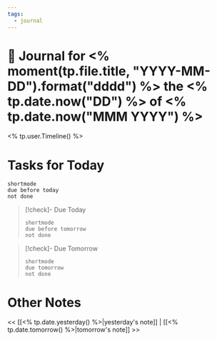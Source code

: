 ```yaml
---
tags: 
  - journal 
---
```

# 📆 Journal for <% moment(tp.file.title, "YYYY-MM-DD").format("dddd") %> the <% tp.date.now("DD") %> of <% tp.date.now("MMM YYYY") %>
<% tp.user.Timeline() %>
# Tasks for Today
```tasks
shortmode
due before today
not done
```

> [!check]- Due Today
> ```tasks
> shortmode
> due before tomorrow
> not done
> ```

> [!check]- Due Tomorrow
> ```tasks
> shortmode
> due tomorrow
> not done
> ```
# Other Notes
<< [[<% tp.date.yesterday() %>|yesterday's note]] | [[<% tp.date.tomorrow() %>|tomorrow's note]] >>